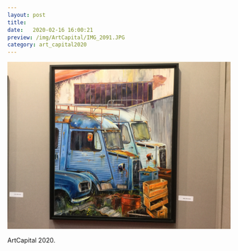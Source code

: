 ```yaml
---
layout: post
title:  
date:   2020-02-16 16:00:21
preview: /img/ArtCapital/IMG_2091.JPG
category: art_capital2020
---
```


![Picture 1](/img/ArtCapital/IMG_2091.JPG) 


ArtCapital 2020.


